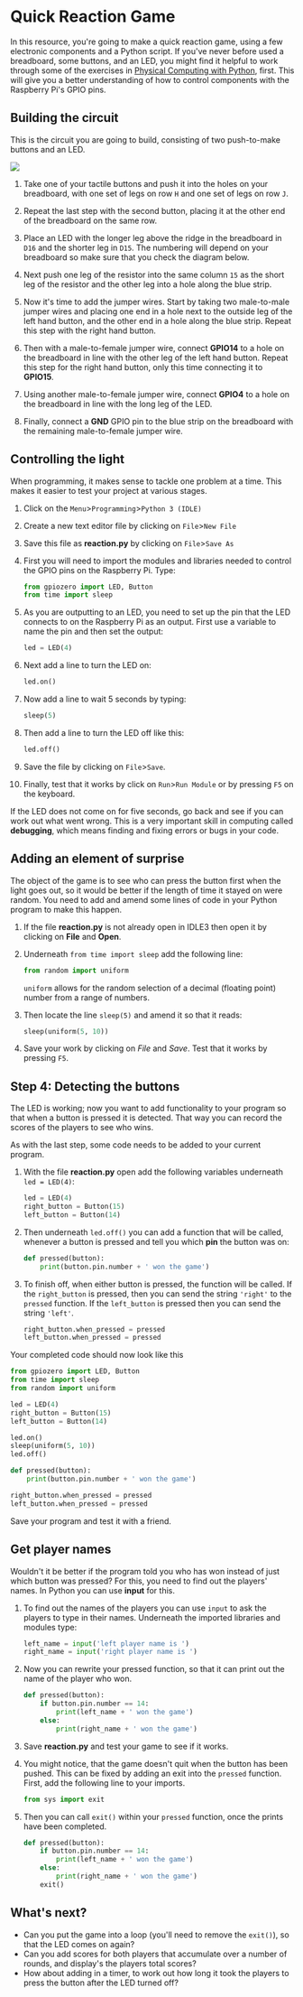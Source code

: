 # Quick Reaction Game

In this resource, you're going to make a quick reaction game, using a few electronic components and a Python script. If you've never before used a breadboard, some buttons, and an LED, you might find it helpful to work through some of the exercises in [Physical Computing with Python](https://www.raspberrypi.org/learning/physical-computing-with-python/), first. This will give you a better understanding of how to control components with the Raspberry Pi's GPIO pins.

## Building the circuit

This is the circuit you are going to build, consisting of two push-to-make buttons and an LED.

![](images/quick-reaction-circuit.png)

1. Take one of your tactile buttons and push it into the holes on your breadboard, with one set of legs on row `H` and one set of legs on row `J`.

1. Repeat the last step with the second button, placing it at the other end of the breadboard on the same row.

1. Place an LED with the longer leg above the ridge in the breadboard in `D16` and the shorter leg in `D15`. The numbering will depend on your breadboard so make sure that you check the diagram below.

1. Next push one leg of the resistor into the same column `15` as the short leg of the resistor and the other leg into a hole along the blue strip.

1. Now it's time to add the jumper wires. Start by taking two male-to-male jumper wires and placing one end in a hole next to the outside leg of the left hand button, and the other end in a hole along the blue strip. Repeat this step with the right hand button.

1. Then with a male-to-female jumper wire, connect **GPIO14** to a hole on the breadboard in line with the other leg of the left hand button. Repeat this step for the right hand button, only this time connecting it to **GPIO15**.

1. Using another male-to-female jumper wire, connect **GPIO4** to a hole on the breadboard in line with the long leg of the LED.

9. Finally, connect a **GND** GPIO pin to the blue strip on the breadboard with the remaining male-to-female jumper wire.

## Controlling the light

When programming, it makes sense to tackle one problem at a time. This makes it easier to test your project at various stages.

1. Click on the  `Menu`>`Programming`>`Python 3 (IDLE)`

1. Create a new text editor file by clicking on `File`>`New File`

1. Save this file as **reaction.py** by clicking on `File`>`Save As`

1. First you will need to import the modules and libraries needed to control the GPIO pins on the Raspberry Pi. Type:

	```python
	from gpiozero import LED, Button
	from time import sleep
	```

1. As you are outputting to an LED, you need to set up the pin that the LED connects to on the Raspberry Pi as an output. First use a variable to name the pin and then set the output:

	```python
	led = LED(4)
	```
	
1. Next add a line to turn the LED on:

	```python
	led.on()
	```
	
1. Now add a line to wait 5 seconds by typing:

	```python
	sleep(5)
	```

1. Then add a line to turn the LED off like this:

	```python
	led.off()
	```
1. Save the file by clicking on `File`>`Save`.

1. Finally, test that it works by click on `Run`>`Run Module` or by pressing `F5` on the keyboard.

If the LED does not come on for five seconds, go back and see if you can work out what went wrong. This is a very important skill in computing called **debugging**, which means finding and fixing errors or bugs in your code.


## Adding an element of surprise

The object of the game is to see who can press the button first when the light goes out, so it would be better if the length of time it stayed on were random. You need to add and amend some lines of code in your Python program to make this happen.

1. If the file **reaction.py** is not already open in IDLE3 then open it by clicking on **File** and **Open**.

1. Underneath `from time import sleep` add the following line:

	```python
	from random import uniform
	```
    `uniform` allows for the random selection of a decimal (floating point) number from a range of numbers.
	
1. Then locate the line `sleep(5)` and amend it so that it reads:

	```python
	sleep(uniform(5, 10))
	```

1. Save your work by clicking on *File* and *Save*. Test that it works by pressing `F5`.

## Step 4: Detecting the buttons

The LED is working; now you want to add functionality to your program so that when a button is pressed it is detected. That way you can record the scores of the players to see who wins.

As with the last step, some code needs to be added to your current program.

1. With the file **reaction.py** open add the following variables underneath `led = LED(4)`:

	```python
	led = LED(4)
	right_button = Button(15)
	left_button = Button(14)
	```

1. Then underneath `led.off()` you can add a function that will be called, whenever a button is pressed and tell you which **pin** the button was on:

	``` python
	def pressed(button):
	    print(button.pin.number + ' won the game')
	```

1. To finish off, when either button is pressed, the function will be called. If the `right_button` is pressed, then you can send the string `'right'` to the `pressed` function. If the `left_button` is pressed then you can send the string `'left'`.

	``` python
	right_button.when_pressed = pressed
	left_button.when_pressed = pressed
	```

Your completed code should now look like this

``` python
from gpiozero import LED, Button
from time import sleep
from random import uniform

led = LED(4)
right_button = Button(15)
left_button = Button(14)

led.on()
sleep(uniform(5, 10))
led.off()

def pressed(button):
	print(button.pin.number + ' won the game')

right_button.when_pressed = pressed
left_button.when_pressed = pressed
```

Save your program and test it with a friend.

## Get player names

Wouldn't it be better if the program told you who has won instead of just which button was pressed? For this, you need to find out the players' names. In Python you can use **input** for this.

1. 	To find out the names of the players you can use `input` to ask the players to type in their names. Underneath the imported libraries and modules type:

	```python
	left_name = input('left player name is ')
	right_name = input('right player name is ')
	```
1. Now you can rewrite your pressed function, so that it can print out the name of the player who won.

	``` python
	def pressed(button):
		if button.pin.number == 14:
			print(left_name + ' won the game')
		else:
			print(right_name + ' won the game')
	```

1. 	Save **reaction.py** and test your game to see if it works.

1. You might notice, that the game doesn't quit when the button has been pushed. This can be fixed by adding an exit into the `pressed` function. First, add the following line to your imports.

	``` python
	from sys import exit
	```

1. Then you can call `exit()` within your `pressed` function, once the prints have been completed.

	``` python
	def pressed(button):
		if button.pin.number == 14:
			print(left_name + ' won the game')
		else:
			print(right_name + ' won the game')
		exit()
	```

## What's next?

- Can you put the game into a loop (you'll need to remove the `exit()`), so that the LED comes on again?
- Can you add scores for both players that accumulate over a number of rounds, and display's the players total scores?
- How about adding in a timer, to work out how long it took the players to press the button after the LED turned off?
